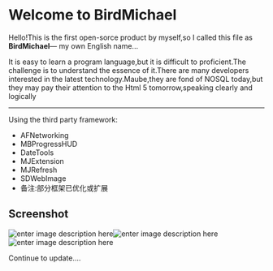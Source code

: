 Welcome to BirdMichael
===================



Hello!This is the first open-sorce product by myself,so I called this file as **BirdMichael**— my own English  name...

It is easy to learn a program language,but it is difficult to proficient.The challenge is to understand the essence of it.There are many developers interested in the latest technology.Maube,they are fond of NOSQL today,but they may pay their attention to the Html 5 tomorrow,speaking clearly and logically

----------
Using the third party framework:


 - AFNetworking
 - MBProgressHUD
 - DateTools
 - MJExtension
 - MJRefresh
 - SDWebImage
 - 备注:部分框架已优化或扩展

 Screenshot
-------------

![enter image description here](http://birdmichael.com/wp-content/uploads/2015/09/IMG_0465.png)![enter image description here](http://birdmichael.com/wp-content/uploads/2015/09/IMG_0466.png)![enter image description here](http://birdmichael.com/wp-content/uploads/2015/09/QQ20150909-1.png)

Continue to update....




